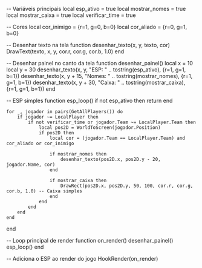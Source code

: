 -- Variáveis principais
local esp_ativo = true
local mostrar_nomes = true
local mostrar_caixa = true
local verificar_time = true

-- Cores
local cor_inimigo = {r=1, g=0, b=0}
local cor_aliado = {r=0, g=1, b=0}

-- Desenhar texto na tela
function desenhar_texto(x, y, texto, cor)
    DrawText(texto, x, y, cor.r, cor.g, cor.b, 1.0)
end

-- Desenhar painel no canto da tela
function desenhar_painel()
    local x = 10
    local y = 30
    desenhar_texto(x, y,      "ESP: " .. tostring(esp_ativo),      {r=1, g=1, b=1})
    desenhar_texto(x, y + 15, "Nomes: " .. tostring(mostrar_nomes), {r=1, g=1, b=1})
    desenhar_texto(x, y + 30, "Caixa: " .. tostring(mostrar_caixa), {r=1, g=1, b=1})
end

-- ESP simples
function esp_loop()
    if not esp_ativo then return end

    for _, jogador in pairs(GetAllPlayers()) do
        if jogador ~= LocalPlayer then
            if not verificar_time or jogador.Team ~= LocalPlayer.Team then
                local pos2D = WorldToScreen(jogador.Position)
                if pos2D then
                    local cor = (jogador.Team == LocalPlayer.Team) and cor_aliado or cor_inimigo

                    if mostrar_nomes then
                        desenhar_texto(pos2D.x, pos2D.y - 20, jogador.Name, cor)
                    end

                    if mostrar_caixa then
                        DrawRect(pos2D.x, pos2D.y, 50, 100, cor.r, cor.g, cor.b, 1.0) -- Caixa simples
                    end
                end
            end
        end
    end
end

-- Loop principal de render
function on_render()
    desenhar_painel()
    esp_loop()
end

-- Adiciona o ESP ao render do jogo
HookRender(on_render)
